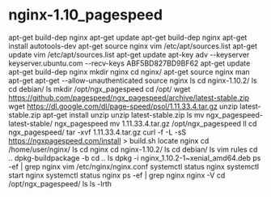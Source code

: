 # nginx-1.10_pagespeed
apt-get build-dep nginx
apt-get update
apt-get build-dep nginx
apt-get install autotools-dev
apt-get source nginx
vim /etc/apt/sources.list
apt-get update
vim /etc/apt/sources.list
apt-get update
apt-key adv --keyserver keyserver.ubuntu.com --recv-keys ABF5BD827BD9BF62
apt-get update
apt-get build-dep nginx
mkdir nginx
cd nginx/
apt-get source nginx
man apt-get
apt-get --allow-unauthenticated source nginx
ls
cd nginx-1.10.2/
ls
cd debian/
ls
mkdir /opt/ngx_pagespeed
cd /opt/
wget https://github.com/pagespeed/ngx_pagespeed/archive/latest-stable.zip
wget https://dl.google.com/dl/page-speed/psol/1.11.33.4.tar.gz
unzip latest-stable.zip
apt-get install unzip
unzip latest-stable.zip
ls
mv ngx_pagespeed-latest-stable/ ngx_pagespeed
mv 1.11.33.4.tar.gz /opt/ngx_pagespeed
ll
cd ngx_pagespeed/
tar -xvf 1.11.33.4.tar.gz
curl -f -L -sS https://ngxpagespeed.com/install > build.sh
locate nginx
cd /home/user/nginx/
ls
cd nginx
cd nginx-1.10.2/
ls
cd debian/
ls
vim rules
cd ..
dpkg-buildpackage -b
cd ..
ls
dpkg -i nginx_1.10.2-1~xenial_amd64.deb
ps -ef | grep nginx
vim /etc/nginx/nginx.conf
systemctl status nginx
systemctl start nginx
systemctl status nginx
ps -ef | grep nginx
nginx -V
cd /opt/ngx_pagespeed/
ls
ls -lrth
